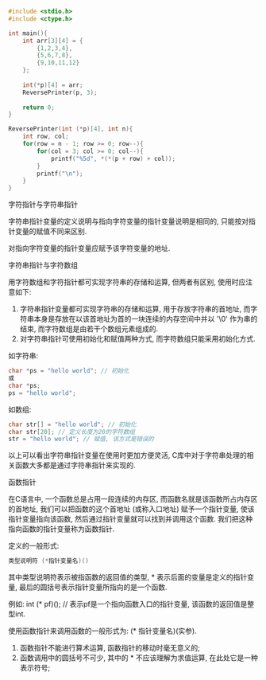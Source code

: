 
```c
#include <stdio.h>
#include <ctype.h>

int main(){
    int arr[3][4] = {
        {1,2,3,4},
        {5,6,7,8},
        {9,10,11,12}
    };
    
    int(*p)[4] = arr;
    ReversePrinter(p, 3);
    
    return 0;
}

ReversePrinter(int (*p)[4], int n){
    int row, col;
    for(row = n - 1; row >= 0; row--){
        for(col = 3; col >= 0; col--){
            printf("%5d", *(*(p + row) + col));
        }
        printf("\n");
    }
}
```

字符指针与字符串指针

字符串指针变量的定义说明与指向字符变量的指针变量说明是相同的, 只能按对指针变量的赋值不同来区别.

对指向字符变量的指针变量应赋予该字符变量的地址.


字符串指针与字符数组

用字符数组和字符指针都可实现字符串的存储和运算, 但两者有区别, 使用时应注意如下:
1) 字符串指针变量都可实现字符串的存储和运算, 用于存放字符串的首地址, 而字符串本身是存放在以该首地址为首的一块连续的内存空间中并以 '\0' 作为串的结束, 而字符数组是由若干个数组元素组成的.
2) 对字符串指针可使用初始化和赋值两种方式, 而字符数组只能采用初始化方式.

如字符串:
```c
char *ps = "hello world"; // 初始化
或
char *ps;
ps = "hello world";
```

如数组:
```c
char str[] = "hello world"; // 初始化
char str[20]; // 定义长度为20的字符数组
str = "hello world"; // 赋值, 该方式是错误的
```

以上可以看出字符串指针变量在使用时更加方便灵活, C库中对于字符串处理的相关函数大多都是通过字符串指针来实现的.


函数指针

在C语言中, 一个函数总是占用一段连续的内存区, 而函数名就是该函数所占内存区的首地址, 我们可以把函数的这个首地址 (或称入口地址) 赋予一个指针变量, 使该指针变量指向该函数, 然后通过指针变量就可以找到并调用这个函数. 我们把这种指向函数的指针变量称为函数指针.

定义的一般形式:
```c
类型说明符 (*指针变量名)()
```

其中类型说明符表示被指函数的返回值的类型, * 表示后面的变量是定义的指针变量, 最后的圆括号表示指针变量所指向的是一个函数.

例如: int (* pf)(); // 表示pf是一个指向函数入口的指针变量, 该函数的返回值是整型int.

使用函数指针来调用函数的一般形式为: (* 指针变量名)(实参).
1) 函数指针不能进行算术运算, 函数指针的移动时毫无意义的;
2) 函数调用中的圆括号不可少, 其中的 * 不应该理解为求值运算, 在此处它是一种表示符号;


